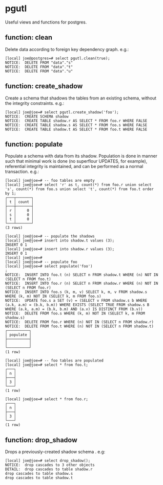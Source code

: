 # pgutl

Useful views and functions for postgres.

## function: clean

Delete data according to foreign key dependency graph. e.g.:

    [local] joe@postgres=# select pgutl.clean(true);
    NOTICE:  DELETE FROM "data"."s"
    NOTICE:  DELETE FROM "data"."t"
    NOTICE:  DELETE FROM "data"."u"


## function: create_shadow

Create a schema that shadows the tables from an existing schema, without the integrity constraints. e.g.:

    [local] joe@joe=# select pgutl.create_shadow('foo');
    NOTICE:  CREATE SCHEMA shadow
    NOTICE:  CREATE TABLE shadow.r AS SELECT * FROM foo.r WHERE FALSE
    NOTICE:  CREATE TABLE shadow.s AS SELECT * FROM foo.s WHERE FALSE
    NOTICE:  CREATE TABLE shadow.t AS SELECT * FROM foo.t WHERE FALSE


## function: populate

Populate a schema with data from its shadow. Population is done in manner such that minimal work is done (no superflour UPDATES, for example), referential integrity is maintained, and can be performed as a normal transaction. e.g.:

    [local] joe@joe=# -- foo tables are empty
    [local] joe@joe=# select 'r' as t, count(*) from foo.r union select 's', count(*) from foo.s union select 't', count(*) from foo.t order by 1;
    ┌───┬───────┐
    │ t │ count │
    ├───┼───────┤
    │ r │     0 │
    │ s │     0 │
    │ t │     0 │
    └───┴───────┘
    (3 rows)

    [local] joe@joe=# -- populate the shadows
    [local] joe@joe=# insert into shadow.t values (3);
    INSERT 0 1
    [local] joe@joe=# insert into shadow.r values (3);
    INSERT 0 1
    [local] joe@joe=# 
    [local] joe@joe=# -- populate foo
    [local] joe@joe=# select populate('foo')
    ;
    NOTICE:  INSERT INTO foo.t (n) SELECT n FROM shadow.t WHERE (n) NOT IN (SELECT n FROM foo.t)
    NOTICE:  INSERT INTO foo.r (n) SELECT n FROM shadow.r WHERE (n) NOT IN (SELECT n FROM foo.r)
    NOTICE:  INSERT INTO foo.s (k, m, v) SELECT k, m, v FROM shadow.s WHERE (k, m) NOT IN (SELECT k, m FROM foo.s)
    NOTICE:  UPDATE foo.s a SET (v) = (SELECT v FROM shadow.s b WHERE (a.k, a.m) = (b.k, b.m)) WHERE EXISTS (SELECT TRUE FROM shadow.s B WHERE (a.k, a.m) = (b.k, b.m) AND (a.v) IS DISTINCT FROM (b.v))
    NOTICE:  DELETE FROM foo.s WHERE (k, m) NOT IN (SELECT k, m FROM shadow.s)
    NOTICE:  DELETE FROM foo.r WHERE (n) NOT IN (SELECT n FROM shadow.r)
    NOTICE:  DELETE FROM foo.t WHERE (n) NOT IN (SELECT n FROM shadow.t)
    ┌──────────┐
    │ populate │
    ├──────────┤
    │          │
    └──────────┘
    (1 row)

    [local] joe@joe=# -- foo tables are populated
    [local] joe@joe=# select * from foo.t;
    ┌───┐
    │ n │
    ├───┤
    │ 3 │
    └───┘
    (1 row)

    [local] joe@joe=# select * from foo.r;
    ┌───┐
    │ n │
    ├───┤
    │ 3 │
    └───┘
    (1 row)


## function: drop_shadow

Drops a previously-created shadow schema . e.g:

    [local] joe@joe=# select drop_shadow();
    NOTICE:  drop cascades to 3 other objects
    DETAIL:  drop cascades to table shadow.r
    drop cascades to table shadow.s
    drop cascades to table shadow.t